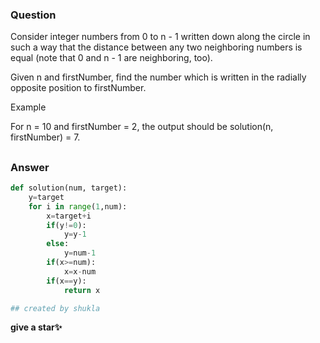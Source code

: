 
### Question 
Consider integer numbers from 0 to n - 1 written down along the circle in such a way that the distance between any two neighboring numbers is equal (note that 0 and n - 1 are neighboring, too).

Given n and firstNumber, find the number which is written in the radially opposite position to firstNumber.

Example

For n = 10 and firstNumber = 2, the output should be
solution(n, firstNumber) = 7.

##

### Answer 
```python 
def solution(num, target):
    y=target
    for i in range(1,num):
        x=target+i
        if(y!=0):
            y=y-1
        else:
            y=num-1
        if(x>=num):
            x=x-num
        if(x==y):
            return x

## created by shukla
```

**give a star✨**
